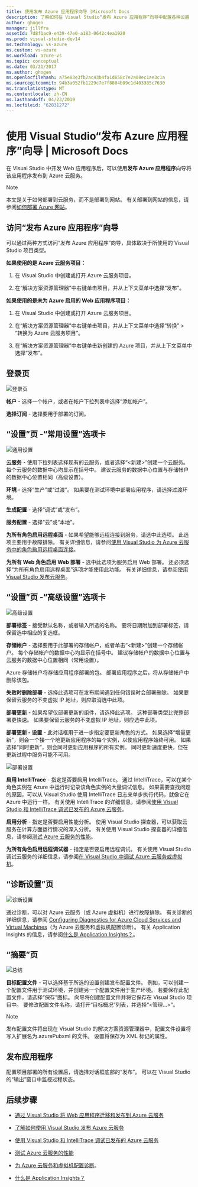 ```yaml
---
title: 使用发布 Azure 应用程序向导 |Microsoft Docs
description: 了解如何在 Visual Studio“发布 Azure 应用程序”向导中配置各种设置
author: ghogen
manager: jillfra
assetId: 7d8f1ac9-e439-47e0-a183-0642c4ea1920
ms.prod: visual-studio-dev14
ms.technology: vs-azure
ms.custom: vs-azure
ms.workload: azure-vs
ms.topic: conceptual
ms.date: 03/21/2017
ms.author: ghogen
ms.openlocfilehash: a75e83e3fb2ac43b4fa1d658c7e2a08ec1ae3c1a
ms.sourcegitcommit: 94b3a052fb1229c7e7f8804b09c1d403385c7630
ms.translationtype: MT
ms.contentlocale: zh-CN
ms.lasthandoff: 04/23/2019
ms.locfileid: "62831272"
---
```

# <a name="using-the-visual-studio-publish-azure-application-wizard"></a>使用 Visual Studio“发布 Azure 应用程序”向导 | Microsoft Docs

在 Visual Studio 中开发 Web 应用程序后，可以使用**发布 Azure 应用程序**向导将该应用程序发布到 Azure 云服务。

> [!Note]
> 本文是关于如何部署到云服务，而不是部署到网站。 有关部署到网站的信息，请参阅[如何部署 Azure 网站](https://social.msdn.microsoft.com/Search/windowsazure?query=How%20to%20Deploy%20an%20Azure%20Web%20Site&Refinement=138&ac=4#refinementChanges=117&pageNumber=1&showMore=false)。

## <a name="accessing-the-publish-azure-application-wizard"></a>访问“发布 Azure 应用程序”向导

可以通过两种方式访问“发布 Azure 应用程序”向导，具体取决于所使用的 Visual Studio 项目类型。

**如果使用的是 Azure 云服务项目：**

1. 在 Visual Studio 中创建或打开 Azure 云服务项目。

1. 在“解决方案资源管理器”中右键单击项目，并从上下文菜单中选择“发布”。

**如果使用的是未为 Azure 启用的 Web 应用程序项目：**

1. 在 Visual Studio 中创建或打开 Azure 云服务项目。

1. 在“解决方案资源管理器”中右键单击项目，并从上下文菜单中选择“转换” > “转换为 Azure 云服务项目”。

1. 在“解决方案资源管理器”中右键单击新创建的 Azure 项目，并从上下文菜单中选择“发布”。

## <a name="sign-in-page"></a>登录页

![登录页](./media/vs-azure-tools-publish-azure-application-wizard/sign-in.png)

**帐户** - 选择一个帐户，或者在帐户下拉列表中选择“添加帐户”。

**选择订阅** - 选择要用于部署的订阅。

## <a name="settings-page---common-settings-tab"></a>“设置”页 -“常用设置”选项卡

![通用设置](./media/vs-azure-tools-publish-azure-application-wizard/settings-common-settings.png)

**云服务** - 使用下拉列表选择现有的云服务，或者选择“&lt;新建>”创建一个云服务。 每个云服务的数据中心均显示在括号中。 建议云服务的数据中心位置与存储帐户的数据中心位置相同（高级设置）。

**环境** - 选择“生产”或“过渡”。 如果要在测试环境中部署应用程序，请选择过渡环境。

**生成配置** - 选择“调试”或“发布”。

**服务配置** - 选择“云”或“本地”。

**为所有角色启用远程桌面** - 如果希望能够远程连接到服务，请选中此选项。 此选项主要用于故障排除。 有关详细信息，请参阅[使用 Visual Studio 为 Azure 云服务中的角色启用远程桌面连接](/azure/cloud-services/cloud-services-role-enable-remote-desktop-visual-studio)。

**为所有 Web 角色启用 Web 部署** - 选中此选项为服务启用 Web 部署。 还必须选择“为所有角色启用远程桌面”选项才能使用此功能。 有关详细信息，请参阅[使用 Visual Studio 发布云服务](vs-azure-tools-publishing-a-cloud-service.md)。

## <a name="settings-page---advanced-settings-tab"></a>“设置”页 -“高级设置”选项卡

![高级设置](./media/vs-azure-tools-publish-azure-application-wizard/settings-advanced-settings.png)

**部署标签** - 接受默认名称，或者输入所选的名称。 要将日期附加到部署标签，请保留选中相应的复选框。

**存储帐户** - 选择要用于此部署的存储帐户，或者单击“&lt;新建>”创建一个存储帐户。 每个存储帐户的数据中心均显示在括号中。 建议存储帐户的数据中心位置与云服务的数据中心位置相同（常用设置）。

Azure 存储帐户将存储应用程序部署的包。 部署应用程序之后，将从存储帐户中删除该包。

**失败时删除部署** - 选择此选项可在发布期间遇到任何错误时会部署删除。 如果要保留云服务的不变虚拟 IP 地址，则应取消选中此项。

**部署更新** - 如果希望仅部署更新的组件，请选择此选项。 这种部署类型比完整部署更快速。 如果要保留云服务的不变虚拟 IP 地址，则应选中此项。

**部署更新 - 设置** - 此对话框用于进一步指定要更新角色的方式。 如果选择“增量更新”，则会一个接一个地更新应用程序的每个实例，以使应用程序始终可用。 如果选择“同时更新”，则会同时更新应用程序的所有实例。 同时更新速度更快，但在更新过程中服务可能不可用。

![部署设置](./media/vs-azure-tools-publish-azure-application-wizard/deployment-settings.png)

**启用 IntelliTrace** - 指定是否要启用 IntelliTrace。 通过 IntelliTrace，可以在某个角色实例在 Azure 中运行时记录该角色实例的大量调试信息。 如果需要查找问题的原因，可以从 Visual Studio 使用 IntelliTrace 日志来单步执行代码，就像它在 Azure 中运行一样。 有关使用 IntelliTrace 的详细信息，请参阅[使用 Visual Studio 和 IntelliTrace 调试已发布的 Azure 云服务](./vs-azure-tools-intellitrace-debug-published-cloud-services.md)。

**启用分析** - 指定是否要启用性能分析。 使用 Visual Studio 探查器，可以获取云服务在计算方面运行情况的深入分析。 有关使用 Visual Studio 探查器的详细信息，请参阅[测试 Azure 云服务的性能](./vs-azure-tools-performance-profiling-cloud-services.md)。

**为所有角色启用远程调试器** - 指定是否要启用远程调试。 有关使用 Visual Studio 调试云服务的详细信息，请参阅[在 Visual Studio 中调试 Azure 云服务或虚拟机](./vs-azure-tools-debug-cloud-services-virtual-machines.md)。

## <a name="diagnostics-settings-page"></a>“诊断设置”页

![诊断设置](./media/vs-azure-tools-publish-azure-application-wizard/diagnostic-settings.png)

通过诊断，可以对 Azure 云服务（或 Azure 虚拟机）进行故障排除。 有关诊断的详细信息，请参阅 [Configuring Diagnostics for Azure Cloud Services and Virtual Machines](./vs-azure-tools-diagnostics-for-cloud-services-and-virtual-machines.md)（为 Azure 云服务和虚拟机配置诊断）。 有关 Application Insights 的信息，请参阅[什么是 Application Insights？](/azure/application-insights/app-insights-overview)。

## <a name="summary-page"></a>“摘要”页

![总结](./media/vs-azure-tools-publish-azure-application-wizard/summary.png)

**目标配置文件** - 可以选择基于所选的设置创建发布配置文件。 例如，可以创建一个配置文件用于测试环境，并创建另一个配置文件用于生产环境。 若要保存此配置文件，请选择“保存”图标。 向导将创建配置文件并将它保存在 Visual Studio 项目中。 要修改配置文件名称，请打开“目标概况”列表，并选择“&lt;管理…&gt;”。

   > [!Note]
   > 发布配置文件将出现在 Visual Studio 的解决方案资源管理器中，配置文件设置将写入扩展名为.azurePubxml 的文件。 设置将保存为 XML 标记的属性。

## <a name="publishing-your-application"></a>发布应用程序

配置项目部署的所有设置后，请选择对话框底部的“发布”。 可以在 Visual Studio 的“输出”窗口中监视过程状态。

## <a name="next-steps"></a>后续步骤

- [通过 Visual Studio 将 Web 应用程序迁移和发布到 Azure 云服务](./vs-azure-tools-migrate-publish-web-app-to-cloud-service.md)

- [了解如何使用 Visual Studio 发布 Azure 云服务](./vs-azure-tools-publishing-a-cloud-service.md)

- [使用 Visual Studio 和 IntelliTrace 调试已发布的 Azure 云服务](./vs-azure-tools-intellitrace-debug-published-cloud-services.md)

- [测试 Azure 云服务的性能](./vs-azure-tools-performance-profiling-cloud-services.md)

- [为 Azure 云服务和虚拟机配置诊断](./vs-azure-tools-diagnostics-for-cloud-services-and-virtual-machines.md)。

- [什么是 Application Insights？](/azure/application-insights/app-insights-overview)